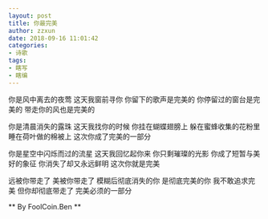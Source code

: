 ```yaml
---
layout: post
title: 你最完美
author: zzxun
date: 2018-09-16 11:01:42
categories:
- 诗歌
tags:
- 瞎写
- 瞎编
---
```


你是风中离去的夜莺
这天我窗前寻你
你留下的歌声是完美的
你停留过的窗台是完美的
带走你的风也是完美的

你是清晨消失的露珠
这天我找你的时候
你挂在蝴蝶翅膀上
躲在蜜蜂收集的花粉里
睡在荷叶做的棉被上
这次你成了完美的一部分

你是星空中闪烁而过的流星
这天我回忆起你来
你只剩璀璨的光影
你成了短暂与美好的象征
你消失了却又永远鲜明
这次你就是完美

远被你带走了
美被你带走了
模糊后彻底消失的你
是彻底完美的你
我不敢追求完美
但你却彻底带走了
完美必须的一部分

** By FoolCoin.Ben **